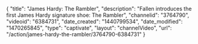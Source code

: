 {
    "title": "James Hardy: The Rambler",
    "description": "Fallen introduces the first James Hardy signature shoe: The Rambler",
    "channelid": "3764790",
    "videoid": "6384731",
    "date_created": "1440799534",
    "date_modified": "1470265845",
    "type": "captivate",
    "layout": "channelVideo",
    "url": "\/action\/james-hardy-the-rambler\/3764790-6384731"
}